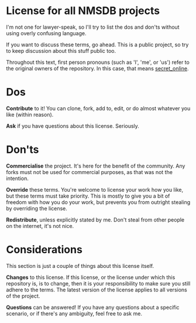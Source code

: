 # License for all NMSDB projects

I'm not one for lawyer-speak, so I'll try to list the dos and don'ts without using overly confusing language.

If you want to discuss these terms, go ahead. This is a public project, so try to keep discussion about this stuff public too.

Throughout this text, first person pronouns (such as 'I', 'me', or 'us') refer to the original owners of the repository. In this case, that means [secret_online](https://secretonline.co).

# Dos

**Contribute** to it! You can clone, fork, add to, edit, or do almost whatever you like (within reason).

**Ask** if you have questions about this license. Seriously.

# Don'ts

**Commercialise** the project. It's here for the benefit of the community. Any forks must not be used for commercial purposes, as that was not the intention.

**Override** these terms. You're welcome to license your work how you like, but these terms must take priority. This is mostly to give you a bit of freedom with how you do your work, but prevents you from outright stealing by overriding the license.

**Redistribute**, unless explicitly stated by me. Don't steal from other people on the internet, it's not nice.

# Considerations

This section is just a couple of things about this license itself.

**Changes** to this license. If this license, or the license under which this repository is, is to change, then it is your responsibility to make sure you still adhere to the terms. The latest version of the license applies to all versions of the project.

**Questions** can be answered! If you have any questions about a specific scenario, or if there's any ambiguity, feel free to ask me.

